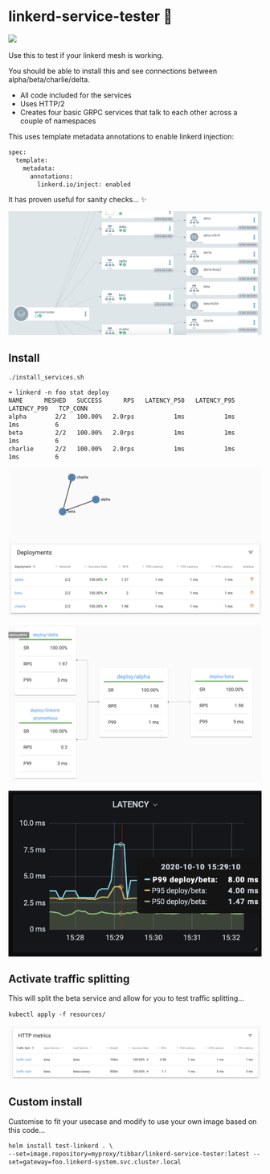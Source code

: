 # linkerd-service-tester 🐰
<a href="https://codeclimate.com/github/AlexsJones/linkerd-service-tester/maintainability"><img src="https://api.codeclimate.com/v1/badges/adb73edd2d90e647857a/maintainability" /></a>


Use this to test if your linkerd mesh is working.

You should be able to install this and see connections between alpha/beta/charlie/delta.

- All code included for the services
- Uses HTTP/2
- Creates four basic GRPC services that talk to each other across a couple of namespaces

This uses template metadata annotations to enable linkerd injection:
```
spec:
  template:
    metadata:
      annotations:
        linkerd.io/inject: enabled
```

It has proven useful for sanity checks... ✨

![](images/linkerd-gitops.png)


## Install

```
./install_services.sh
```

```
➜ linkerd -n foo stat deploy
NAME      MESHED   SUCCESS      RPS   LATENCY_P50   LATENCY_P95   LATENCY_P99   TCP_CONN
alpha        2/2   100.00%   2.0rps           1ms           1ms           1ms          6
beta         2/2   100.00%   2.0rps           1ms           1ms           1ms          6
charlie      2/2   100.00%   2.0rps           1ms           1ms           1ms          6

```


![](images/1.png)


![](images/3.png)

![](images/2.png)

## Activate traffic splitting

This will split the beta service and allow for you to test traffic splitting...

`kubectl apply -f resources/`

![](images/4.png)

## Custom install

Customise to fit your usecase and modify to use your own image based on this code...

```
helm install test-linkerd . \
--set=image.repository=myproxy/tibbar/linkerd-service-tester:latest --set=gateway=foo.linkerd-system.svc.cluster.local
```

